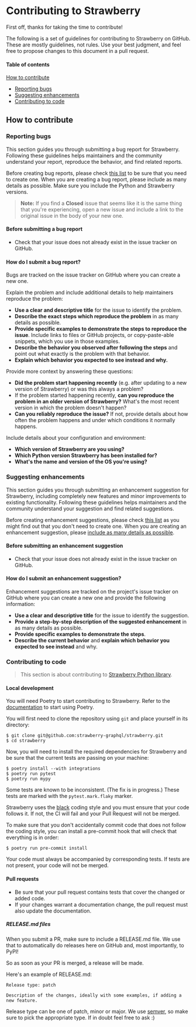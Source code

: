 # Contributing to Strawberry

First off, thanks for taking the time to contribute!

The following is a set of guidelines for contributing to Strawberry on GitHub.
These are mostly guidelines, not rules. Use your best judgment, and feel free
to propose changes to this document in a pull request.

#### Table of contents

[How to contribute](#how-to-contribute)

- [Reporting bugs](#reporting-bugs)
- [Suggesting enhancements](#suggesting-enhancements)
- [Contributing to code](#contributing-to-code)

## How to contribute

### Reporting bugs

This section guides you through submitting a bug report for Strawberry.
Following these guidelines helps maintainers and the community understand your report, reproduce the behavior, and find related reports.

Before creating bug reports, please check
[this list](#before-submitting-a-bug-report) to be sure that you need to create
one. When you are creating a bug report, please include as many details as
possible. Make sure you include the Python and Strawberry versions.

> **Note:** If you find a **Closed** issue that seems like it is the same thing
> that you're experiencing, open a new issue and include a link to the original
> issue in the body of your new one.

#### Before submitting a bug report

- Check that your issue does not already exist in the issue tracker on GitHub.

#### How do I submit a bug report?

Bugs are tracked on the issue tracker on GitHub where you can create a new one.

Explain the problem and include additional details to help maintainers reproduce
the problem:

- **Use a clear and descriptive title** for the issue to identify the problem.
- **Describe the exact steps which reproduce the problem** in as many details as
  possible.
- **Provide specific examples to demonstrate the steps to reproduce the issue**.
  Include links to files or GitHub projects, or copy-paste-able snippets, which you use in those examples.
- **Describe the behavior you observed after following the steps** and point out
  what exactly is the problem with that behavior.
- **Explain which behavior you expected to see instead and why.**

Provide more context by answering these questions:

- **Did the problem start happening recently** (e.g. after updating to a new version of Strawberry) or was this always a problem?
- If the problem started happening recently, **can you reproduce the problem in
  an older version of Strawberry?** What's the most recent version in which the problem doesn't happen?
- **Can you reliably reproduce the issue?** If not, provide details about how
  often the problem happens and under which conditions it normally happens.

Include details about your configuration and environment:

- **Which version of Strawberry are you using?**
- **Which Python version Strawberry has been installed for?**
- **What's the name and version of the OS you're using?**

### Suggesting enhancements

This section guides you through submitting an enhancement suggestion for
Strawberry, including completely new features and minor improvements to existing
functionality. Following these guidelines helps maintainers and the community
understand your suggestion and find related suggestions.

Before creating enhancement suggestions, please check
[this list](#before-submitting-an-enhancement-suggestion) as you might find out
that you don't need to create one. When you are creating an enhancement
suggestion, please
[include as many details as possible](#how-do-i-submit-an-enhancement-suggestion).

#### Before submitting an enhancement suggestion

- Check that your issue does not already exist in the issue tracker on GitHub.

#### How do I submit an enhancement suggestion?

Enhancement suggestions are tracked on the project's issue tracker on GitHub
where you can create a new one and provide the following information:

- **Use a clear and descriptive title** for the issue to identify the
  suggestion.
- **Provide a step-by-step description of the suggested enhancement** in as many
  details as possible.
- **Provide specific examples to demonstrate the steps**.
- **Describe the current behavior** and **explain which behavior you expected to
  see instead** and why.

### Contributing to code

> This section is about contributing to
[Strawberry Python library](https://github.com/strawberry-graphql/strawberry).

#### Local development

You will need Poetry to start contributing to Strawberry. Refer to the
[documentation](https://poetry.eustace.io/docs/#introduction) to start using
Poetry.

You will first need to clone the repository using `git` and place yourself in
its directory:

```shell
$ git clone git@github.com:strawberry-graphql/strawberry.git
$ cd strawberry
```

Now, you will need to install the required dependencies for Strawberry and be sure
that the current tests are passing on your machine:

```shell
$ poetry install --with integrations
$ poetry run pytest
$ poetry run mypy
```

Some tests are known to be inconsistent. (The fix is in progress.) These tests are marked with the `pytest.mark.flaky` marker.

Strawberry uses the [black](https://github.com/ambv/black) coding style and you
must ensure that your code follows it. If not, the CI will fail and your Pull Request will not be merged.

To make sure that you don't accidentally commit code that does not follow the
coding style, you can install a pre-commit hook that will check that everything
is in order:

```shell
$ poetry run pre-commit install
```

Your code must always be accompanied by corresponding tests. If tests are not
present, your code will not be merged.

#### Pull requests

- Be sure that your pull request contains tests that cover the changed or added
  code.
- If your changes warrant a documentation change, the pull request must also
  update the documentation.

##### RELEASE.md files

When you submit a PR, make sure to include a RELEASE.md file. We use that to automatically do releases here on GitHub and, most importantly, to PyPI!

So as soon as your PR is merged, a release will be made.

Here's an example of RELEASE.md:

```text
Release type: patch

Description of the changes, ideally with some examples, if adding a new feature.
```

Release type can be one of patch, minor or major. We use [semver](https://semver.org/), so make sure to pick the appropriate type. If in doubt feel free to ask :)

